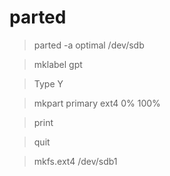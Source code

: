 # parted

> parted -a optimal /dev/sdb

> mklabel gpt

> Type Y

> mkpart primary ext4 0% 100%

> print

> quit

> mkfs.ext4 /dev/sdb1
